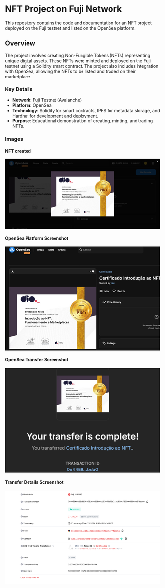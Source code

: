 # NFT Project on Fuji Network

This repository contains the code and documentation for an NFT project deployed on the Fuji testnet and listed on the OpenSea platform.

## Overview

The project involves creating Non-Fungible Tokens (NFTs) representing unique digital assets. These NFTs were minted and deployed on the Fuji testnet using a Solidity smart contract. The project also includes integration with OpenSea, allowing the NFTs to be listed and traded on their marketplace.

### Key Details

- **Network**: Fuji Testnet (Avalanche)
- **Platform**: OpenSea
- **Technology**: Solidity for smart contracts, IPFS for metadata storage, and Hardhat for development and deployment.
- **Purpose**: Educational demonstration of creating, minting, and trading NFTs.

### Images


#### NFT created
![NFT Sample](https://github.com/RochaEverton/PrimeiroNFT/blob/main/Images/Certificado%20Introdu%C3%A7%C3%A3o%20ao%20NFT.%20-%20Certificados%20OpenSea.png)



#### OpenSea Platform Screenshot
![OpenSea Screenshot](https://github.com/RochaEverton/PrimeiroNFT/blob/main/Images/Opensea.png)


#### OpenSea Transfer Screenshot
![OpenSea Screenshot](https://github.com/RochaEverton/PrimeiroNFT/blob/main/Images/YourTransfer.png)


#### Transfer Details Screenshot
![OpenSea Screenshot](https://github.com/RochaEverton/PrimeiroNFT/blob/main/Images/Transaction%20Details%20Explorer.png)


